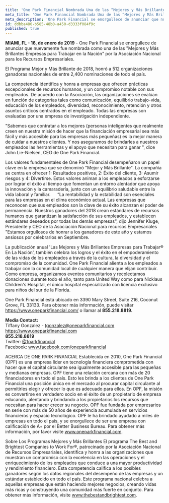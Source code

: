 ```yaml
---
title: 'One Park Financial Nombrada Una de las “Mejores y Más Brillantes Empresas" en Estados Unidos'
meta_title: 'One Park Financial Nombrada Una de las “Mejores y Más Brillantes Empresas" en Estados Unidos'
meta_description: 'One Park Financial se enorgullece de anunciar que nuevamente fue nombrada como una de las "Mejores y Más Brillantes Empresas para Trabajar en la Nación" por la Asociación Nacional para los Recursos Empresariales.'
id: ddbba480-b585-48b0-a450-d3333f084f9c
published: true
---
```

**MIAMI, FL - 16, de enero de 2019** - One Park Financial se enorgullece de anunciar que nuevamente fue nombrada como una de las "Mejores y Más Brillantes Empresas para Trabajar en la Nación" por la Asociación Nacional para los Recursos Empresariales. 

El Programa Mejor y Más Brillante de 2018, honró a 512 organizaciones ganadoras nacionales de entre 2,400 nominaciones de todo el país. 

La competencia identifica y honra a empresas que ofrecen prácticas excepcionales de recursos humanos, y un compromiso notable con sus empleados. De acuerdo con la Asociación, las organizaciones se evalúan en función de categorías tales como comunicación, equilibrio trabajo-vida, educación de los empleados, diversidad, reconocimiento, retención y otros asuntos críticos centrados en el empleado.  Todas las empresas son evaluadas por una empresa de investigación independiente.

"Sabemos que contratar a los mejores (personas inteligentes que realmente creen en nuestra misión de hacer que la financiación empresarial sea más fácil y más accesible para las empresas más pequeñas)  es la mejor manera de cuidar a nuestros clientes. Y nos aseguramos de brindarles a nuestros empleados las herramientas y el apoyo que necesitan para ganar ", dice John Lie-Nielsen, CEO de One Park Financial.

Los valores fundamentales de One Park Financial desempeñaron un papel clave en la empresa que se denominó "Mejor y Más Brillante". La compañía se centra en ofrecer 1: Resultados positivos, 2: Éxito del cliente, 3: Asumir riesgos y 4: Divertirse. Estos valores animan a los empleados a esforzarse por lograr el éxito al tiempo que fomentan un entorno alentador que apoya la innovación y la camaradería, junto con un equilibrio saludable entre la vida laboral y familiar. 
 
“La rentabilidad y la estabilidad son esenciales para las empresas en el clima económico actual. Las empresas que reconocen que sus empleados son la clave de su éxito alcanzan el poder de permanencia. Nuestros ganadores del 2018 crean estándares de recursos humanos que garantizan la satisfacción de sus empleados, y establecen estándares deseados por todas las demás empresas", dijo Jennifer Kluge, Presidente y CEO de la Asociación Nacional para recursos Empresariales "Estamos orgullosos de honrar a los ganadores de este año y estamos ansiosos por celebrarlos en Septiembre.

La publicación anual 'Las Mejores y Más Brillantes Empresas para Trabajar® En La Nación', también celebra los logros y el éxito en el empoderamiento de las vidas de los empleados a través de la cultura, la diversidad y el compromiso de la comunidad. One Park Financial alienta a los empleados a trabajar con la comunidad local de cualquier manera que elijan contribuir. Como empresa, organizamos eventos comunitarios y recolectamos donaciones durante todo el año, tanto para United Way como para Nicklaus Children's Hospital, el único hospital especializado con licencia exclusivo para niños del sur de la Florida. 

One Park Financial está ubicado en 3390 Mary Street, Suite 216, Coconut Grove, FL 33133. Para obtener más información, puede visitar https://www.oneparkfinancial.com/ o llamar al **855.218.8819.**

**Media Contact:** 
<br/>
Tiffany Gonzalez - tgonzalez@oneparkfinancial.com
<br/>
<a href="https://www.oneparkfinancial.com/">https://www.oneparkfinancial.com</a>
<br/>
**855.218.8819**
<br/>
Twitter: <a href="https://twitter.com/1parkfinancial">@1parkfinancial</a> 
<br/>
Facebook: <a href="https://www.facebook.com/oneparkfinancial">www.facebook.com/oneparkfinancial</a>

ACERCA DE ONE PARK FINANCIAL
Establecida en 2010, One Park Financial (OPF) es una empresa líder en tecnología financiera comprometida con hacer que el capital circulante sea igualmente accesible para las pequeñas y medianas empresas. OPF tiene una relación cercana con más de 20 financiadores en todo el país. Esto les brinda a los clientes de One Park Financial una posición única en el mercado al procurar capital circulante al permitirles elegir y ofrecer lo que es adecuado para ellos. En OPF, la misión es convertirse en verdadero socio en el éxito de un propietario de empresa  educando, alentando y brindando a los propietarios los recursos que necesitan para hacer crecer su negocio. OPF fue fundada por empresarios en serie con más de 50 años de experiencia acumulada en servicios financieros y espacio tecnológico. OPF le ha brindado ayudado a miles de empresas en todo el país, y se enorgullece de ser una empresa con calificación de A+ por el Better Business Bureau. Para obtener más información, por favor visite www.oneparkfinancial.com.

Sobre Los Programas Mejores y Más Brillantes
El programa The Best and Brightest Companies to Work For®, patrocinado por la Asociación Nacional de Recursos Empresariales, identifica y honra a las organizaciones que muestran un compromiso con la excelencia en las operaciones y el enriquecimiento de los empleados que conduce a una mayor productividad y rendimiento financiero. Esta competencia califica a los posibles ganadores según los datos regionales del desempeño de las empresas y un estándar establecido en todo el país. Este programa nacional celebra a aquellas empresas que están haciendo mejores negocios, creando vidas más ricas y construyendo una comunidad más fuerte en conjunto. Para obtener más información, visite www.thebestandbrightest.com.